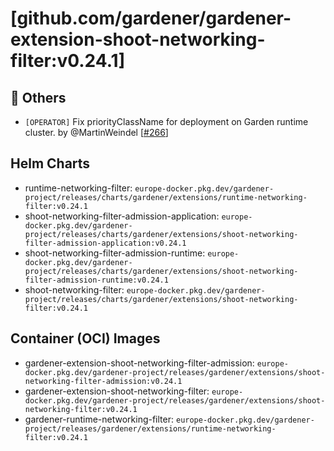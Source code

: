 # [github.com/gardener/gardener-extension-shoot-networking-filter:v0.24.1]

## 🏃 Others
- `[OPERATOR]` Fix priorityClassName for deployment on Garden runtime cluster. by @MartinWeindel [[#266](https://github.com/gardener/gardener-extension-shoot-networking-filter/pull/266)]


## Helm Charts
- runtime-networking-filter: `europe-docker.pkg.dev/gardener-project/releases/charts/gardener/extensions/runtime-networking-filter:v0.24.1`
- shoot-networking-filter-admission-application: `europe-docker.pkg.dev/gardener-project/releases/charts/gardener/extensions/shoot-networking-filter-admission-application:v0.24.1`
- shoot-networking-filter-admission-runtime: `europe-docker.pkg.dev/gardener-project/releases/charts/gardener/extensions/shoot-networking-filter-admission-runtime:v0.24.1`
- shoot-networking-filter: `europe-docker.pkg.dev/gardener-project/releases/charts/gardener/extensions/shoot-networking-filter:v0.24.1`
## Container (OCI) Images
- gardener-extension-shoot-networking-filter-admission: `europe-docker.pkg.dev/gardener-project/releases/gardener/extensions/shoot-networking-filter-admission:v0.24.1`
- gardener-extension-shoot-networking-filter: `europe-docker.pkg.dev/gardener-project/releases/gardener/extensions/shoot-networking-filter:v0.24.1`
- gardener-runtime-networking-filter: `europe-docker.pkg.dev/gardener-project/releases/gardener/extensions/runtime-networking-filter:v0.24.1`
